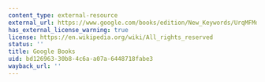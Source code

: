 ```yaml
---
content_type: external-resource
external_url: https://www.google.com/books/edition/New_Keywords/UrqMFMdNNbwC?hl=en&gbpv=1
has_external_license_warning: true
license: https://en.wikipedia.org/wiki/All_rights_reserved
status: ''
title: Google Books
uid: bd126963-30b8-4c6a-a07a-6448718fabe3
wayback_url: ''
---
```

